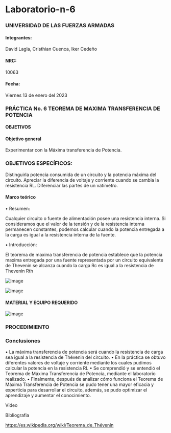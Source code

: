 # Laboratorio-n-6
### UNIVERSIDAD DE LAS FUERZAS ARMADAS 

#### Integrantes:

David Lagla, Cristhian Cuenca, Iker Cedeño
 
#### NRC:

10063

#### Fecha:

Viernes 13 de enero del 2023

### PRÁCTICA No. 6 TEOREMA DE MAXIMA TRANSFERENCIA DE POTENCIA 

#### OBJETIVOS 

#### Objetivo general

Experimentar con la Máxima transferencia de Potencia.

### OBJETIVOS ESPECÍFICOS:

Distinguirla potencia consumida de un circuito y la potencia máxima del circuito.
Apreciar la diferencia de voltaje y corriente cuando se cambia la resistencia RL.
Diferenciar las partes de un vatímetro.

#### Marco teórico

•	Resumen:

Cualquier circuito o fuente de alimentación posee una resistencia interna. Si consideramos que el valor de la tensión y de la resistencia interna permanecen constantes, podemos calcular cuando la potencia entregada a la carga es igual a la resistencia interna de la fuente.

•	Introducción:

El teorema de maxima transferencia de potencia establece que la potencia maxima entregada por una fuente representada por un circuito equivalente de Thevenin se alcanza cuando la carga Rc es igual a la resistencia de Thevenin Rth

![image](https://user-images.githubusercontent.com/117695777/212234546-d9be9c60-148e-415d-84f4-b455be02dbf6.png)

![image](https://user-images.githubusercontent.com/117695777/212234804-b7f589ec-2088-45ea-8eff-f174602f2751.png)

#### MATERIAL Y EQUIPO REQUERIDO

![image](https://user-images.githubusercontent.com/117695777/212234897-197c0551-db22-4ead-bd15-aa3caa2c05a6.png)

### PROCEDIMIENTO



### Conclusiones

•	La máxima transferencia de potencia será cuando la resistencia de carga sea igual a la resistencia de Thévenin del circuito.
•	En la práctica se obtuvo diferentes valores de voltaje y corriente mediante los cuales pudimos calcular la potencia en la resistencia RL
•	Se comprendió y se entendió el Teorema de Máxima Transferencia de Potencia, mediante el laboratorio realizado.
•	Finalmente, después de analizar cómo funciona el Teorema de Máxima Transferencia de Potencia se pudo tener una mayor eficacia y experticia para desarrollar el circuito, además, se pudo optimizar el aprendizaje y aumentar el conocimiento.

Video 



Bibliografia

https://es.wikipedia.org/wiki/Teorema_de_Thévenin
